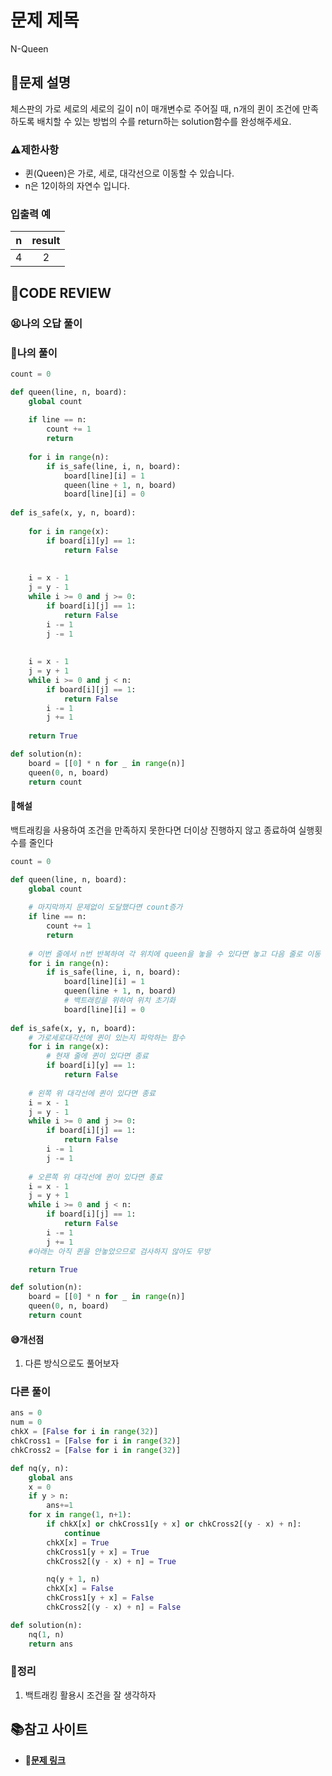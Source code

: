 # 문제 제목
N-Queen
## **📝문제 설명**
체스판의 가로 세로의 세로의 길이 n이 매개변수로 주어질 때, n개의 퀸이 조건에 만족 하도록 배치할 수 있는 방법의 수를 return하는 solution함수를 완성해주세요.
### **⚠제한사항**
- 퀸(Queen)은 가로, 세로, 대각선으로 이동할 수 있습니다.
- n은 12이하의 자연수 입니다.
### **입출력 예**
|n|	result|
|:---:|:---:|
|4|	2|
## **🧐CODE REVIEW**

### **😫나의 오답 풀이**

### **🧾나의 풀이**

```python
count = 0

def queen(line, n, board):
    global count
    
    if line == n:
        count += 1
        return
        
    for i in range(n):
        if is_safe(line, i, n, board):
            board[line][i] = 1
            queen(line + 1, n, board)
            board[line][i] = 0
            
def is_safe(x, y, n, board):
    
    for i in range(x):
        if board[i][y] == 1:
            return False
    
    
    i = x - 1
    j = y - 1
    while i >= 0 and j >= 0:
        if board[i][j] == 1:
            return False
        i -= 1
        j -= 1
    
   
    i = x - 1
    j = y + 1
    while i >= 0 and j < n:
        if board[i][j] == 1:
            return False
        i -= 1
        j += 1
    
    return True

def solution(n):
    board = [[0] * n for _ in range(n)]
    queen(0, n, board)
    return count
```

#### **📝해설**
백트래킹을 사용하여 조건을 만족하지 못한다면 더이상 진행하지 않고 종료하여 실행횟수를 줄인다

```python
count = 0

def queen(line, n, board):
    global count
    
    # 마지막까지 문제없이 도달했다면 count증가
    if line == n:
        count += 1
        return
    
    # 이번 줄에서 n번 반복하여 각 위치에 queen을 놓을 수 있다면 놓고 다음 줄로 이동
    for i in range(n):
        if is_safe(line, i, n, board):
            board[line][i] = 1
            queen(line + 1, n, board)
            # 백트래킹을 위하여 위치 초기화
            board[line][i] = 0
            
def is_safe(x, y, n, board):
    # 가로세로대각선에 퀸이 있는지 파악하는 함수
    for i in range(x):
        # 현재 줄에 퀸이 있다면 종료
        if board[i][y] == 1:
            return False
    
    # 왼쪽 위 대각선에 퀸이 있다면 종료
    i = x - 1
    j = y - 1
    while i >= 0 and j >= 0:
        if board[i][j] == 1:
            return False
        i -= 1
        j -= 1
    
    # 오른쪽 위 대각선에 퀸이 있다면 종료
    i = x - 1
    j = y + 1
    while i >= 0 and j < n:
        if board[i][j] == 1:
            return False
        i -= 1
        j += 1
    #아래는 아직 퀸을 안놓았으므로 검사하지 않아도 무방

    return True

def solution(n):
    board = [[0] * n for _ in range(n)]
    queen(0, n, board)
    return count
```

#### **😅개선점**

1. 다른 방식으로도 풀어보자

### **다른 풀이**

```python
ans = 0
num = 0
chkX = [False for i in range(32)]
chkCross1 = [False for i in range(32)]
chkCross2 = [False for i in range(32)]

def nq(y, n):
    global ans
    x = 0
    if y > n:
        ans+=1
    for x in range(1, n+1):
        if chkX[x] or chkCross1[y + x] or chkCross2[(y - x) + n]:
            continue
        chkX[x] = True
        chkCross1[y + x] = True
        chkCross2[(y - x) + n] = True

        nq(y + 1, n)
        chkX[x] = False
        chkCross1[y + x] = False
        chkCross2[(y - x) + n] = False

def solution(n):
    nq(1, n)
    return ans
```

### **🔖정리**

1. 백트래킹 활용시 조건을 잘 생각하자

## 📚참고 사이트

- **🔗[문제 링크](https://school.programmers.co.kr/learn/courses/30/lessons/12952)**<br/>
